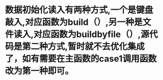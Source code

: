 # 数据初始化读入有两种方式,一个是键盘敲入,对应函数为build（）,另一种是文件读入,对应函数为buildbyfile（）,源代码是第二种方式,暂时就不去优化集成了，如有需要在主函数的case1调用函数改为第一种即可。